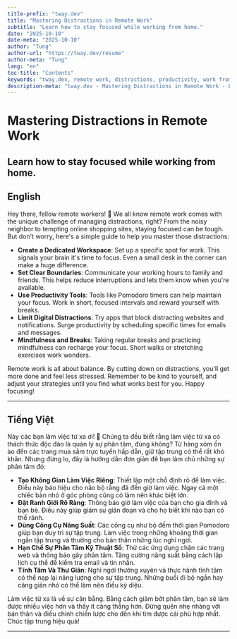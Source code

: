 ```yaml
---
title-prefix: "tway.dev"
title: "Mastering Distractions in Remote Work"
subtitle: "Learn how to stay focused while working from home."
date: "2025-10-10"
date-meta: "2025-10-10"
author: "Tung"
author-url: "https://tway.dev/resume"
author-meta: "Tung"
lang: "en"
toc-title: "Contents"
keywords: "tway.dev, remote work, distractions, productivity, work from home"
description-meta: "tway.dev - Mastering Distractions in Remote Work - Learn how to stay focused while working from home."
---
```


# Mastering Distractions in Remote Work
## Learn how to stay focused while working from home.

## English
Hey there, fellow remote workers! 🌟 We all know remote work comes with the unique challenge of managing distractions, right? From the noisy neighbor to tempting online shopping sites, staying focused can be tough. But don't worry, here's a simple guide to help you master those distractions:

- **Create a Dedicated Workspace**: Set up a specific spot for work. This signals your brain it's time to focus. Even a small desk in the corner can make a huge difference.
- **Set Clear Boundaries**: Communicate your working hours to family and friends. This helps reduce interruptions and lets them know when you're available.
- **Use Productivity Tools**: Tools like Pomodoro timers can help maintain your focus. Work in short, focused intervals and reward yourself with breaks.
- **Limit Digital Distractions**: Try apps that block distracting websites and notifications. Surge productivity by scheduling specific times for emails and messages.
- **Mindfulness and Breaks**: Taking regular breaks and practicing mindfulness can recharge your focus. Short walks or stretching exercises work wonders.

Remote work is all about balance. By cutting down on distractions, you'll get more done and feel less stressed. Remember to be kind to yourself, and adjust your strategies until you find what works best for you. Happy focusing!

---

## Tiếng Việt
Này các bạn làm việc từ xa ơi! 🌟 Chúng ta đều biết rằng làm việc từ xa có thách thức độc đáo là quản lý sự phân tâm, đúng không? Từ hàng xóm ồn ào đến các trang mua sắm trực tuyến hấp dẫn, giữ tập trung có thể rất khó khăn. Nhưng đừng lo, đây là hướng dẫn đơn giản để bạn làm chủ những sự phân tâm đó:

- **Tạo Không Gian Làm Việc Riêng**: Thiết lập một chỗ định rõ để làm việc. Điều này báo hiệu cho não bộ rằng đã đến giờ làm việc. Ngay cả một chiếc bàn nhỏ ở góc phòng cũng có làm nên khác biệt lớn.
- **Đặt Ranh Giới Rõ Ràng**: Thông báo giờ làm việc của bạn cho gia đình và bạn bè. Điều này giúp giảm sự gián đoạn và cho họ biết khi nào bạn có thể rảnh.
- **Dùng Công Cụ Năng Suất**: Các công cụ như bộ đếm thời gian Pomodoro giúp bạn duy trì sự tập trung. Làm việc trong những khoảng thời gian ngắn tập trung và thưởng cho bản thân những lúc nghỉ ngơi.
- **Hạn Chế Sự Phân Tâm Kỹ Thuật Số**: Thử các ứng dụng chặn các trang web và thông báo gây phân tâm. Tăng cường năng suất bằng cách lập lịch cụ thể để kiểm tra email và tin nhắn.
- **Tĩnh Tâm Và Thư Giãn**: Nghỉ ngơi thường xuyên và thực hành tĩnh tâm có thể nạp lại năng lượng cho sự tập trung. Những buổi đi bộ ngắn hay căng giãn nhỏ có thể làm nên điều kỳ diệu.

Làm việc từ xa là về sự cân bằng. Bằng cách giảm bớt phân tâm, bạn sẽ làm được nhiều việc hơn và thấy ít căng thẳng hơn. Đừng quên nhẹ nhàng với bản thân và điều chỉnh chiến lược cho đến khi tìm được cái phù hợp nhất. Chúc tập trung hiệu quả!

---
